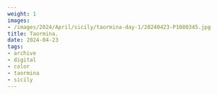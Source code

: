 ```yaml
---
weight: 1
images:
- /images/2024/April/sicily/taormina-day-1/20240423-P1080345.jpg
title: Taormina.
date: 2024-04-23
tags:
- archive
- digital
- color
- taormina
- sicily
---
```


